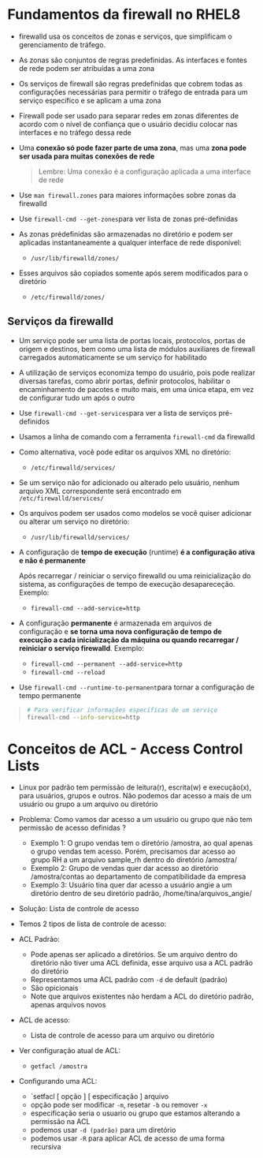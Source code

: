 # Fundamentos da firewall no RHEL8

* firewalld usa os conceitos de zonas e serviços, que simplificam o gerenciamento de tráfego.

* As zonas são conjuntos de regras predefinidas. As interfaces e fontes de rede podem ser atribuídas a uma zona

* Os serviços de firewall são regras predefinidas que cobrem todas as configurações necessárias para permitir o tráfego de entrada para um serviço específico e se aplicam a uma zona

* Firewall pode ser usado para separar redes em zonas diferentes de acordo com o nível de confiança que o usuário decidiu colocar nas interfaces e no tráfego dessa rede

* Uma **conexão só pode fazer parte de uma zona**, mas uma **zona pode ser usada para muitas conexões de rede**

  >  Lembre: Uma conexão é a configuração aplicada a uma interface de rede

* Use `man firewall.zones` para maiores informações sobre zonas da firewalld

* Use `firewall-cmd --get-zones`para ver lista de zonas pré-definidas

* As zonas prédefinidas são armazenadas no diretório e podem ser aplicadas instantaneamente a qualquer interface de rede disponível:

  * `/usr/lib/firewalld/zones/`

* Esses arquivos são copiados somente após serem modificados para o diretório

  * `/etc/firewalld/zones/`

## Serviços da firewalld

* Um serviço pode ser uma lista de portas locais, protocolos, portas de origem e destinos, bem como uma lista de módulos auxiliares de firewall carregados automaticamente se um serviço for habilitado

* A utilização de serviços economiza tempo do usuário, pois pode realizar diversas tarefas, como abrir portas, definir protocolos, habilitar o encaminhamento de pacotes e muito mais, em uma única etapa, em vez de configurar tudo um após o outro

* Use `firewall-cmd --get-services`para ver a lista de serviços pré-definidos

* Usamos a linha de comando com a ferramenta `firewall-cmd` da firewalld

* Como alternativa, você pode editar os arquivos XML no diretório:

  * `/etc/firewalld/services/`

* Se um serviço não for adicionado ou alterado pelo usuário, nenhum arquivo XML correspondente será encontrado em `/etc/firewalld/services/`

* Os arquivos podem ser usados como modelos se você quiser adicionar ou alterar um serviço no diretório:

  * `/usr/lib/firewalld/services/`

* A configuração de **tempo de execução** (runtime) **é a configuração ativa e não é permanente**

  Após recarregar / reiniciar o serviço firewalld ou uma reinicialização do sistema, as configurações de tempo de execução desapareceção. Exemplo:

  - `firewall-cmd --add-service=http`

* A configuração **permanente** é armazenada em arquivos de configuração e **se torna uma nova configuração de tempo de execução a cada inicialização da máquina ou quando recarregar / reiniciar o serviço firewalld**. Exemplo:

  - `firewall-cmd --permanent --add-service=http`
  - `firewall-cmd --reload`

* Use `firewall-cmd --runtime-to-permanent`para tornar a configuração de tempo permanente

> ```bash
> # Para verificar informações específicas de um serviço
> firewall-cmd --info-service=http
> ```

# Conceitos de ACL - Access Control Lists

* Linux por padrão tem permissão de leitura(r), escrita(w) e execução(x), para usuários, grupos e outros. Não podemos dar acesso a mais de um usuário ou grupo a um arquivo ou diretório

* Problema: Como vamos dar acesso a um usuário ou grupo que não tem permissão de acesso definidas ?

  * Exemplo 1: O grupo vendas tem o diretório /amostra, ao qual apenas o grupo vendas tem acesso. Porém, precisamos dar acesso ao grupo RH a um arquivo sample_rh dentro do diretório /amostra/
  * Exemplo 2: Grupo de vendas quer dar acesso ao diretório /amostra/contas ao departamento de compatibilidade da empresa
  * Exemplo 3: Usuário tina quer dar acesso a usuário angie a um diretório dentro de seu diretório padrão, /home/tina/arquivos_angie/

* Solução: Lista de controle de acesso

* Temos 2 tipos de lista de controle de acesso:

* ACL Padrão:

  * Pode apenas ser aplicado a diretórios. Se um arquivo dentro do diretório não tiver uma ACL definida, esse arquivo usa a ACL padrão do diretório
  * Representamos uma ACL padrão com `-d` de default (padrão)
  * São opicionais
  * Note que arquivos existentes não herdam a ACL do diretório padrão, apenas arquivos novos

* ACL de acesso:

  * Lista de controle de acesso para um arquivo ou diretório

* Ver configuração atual de ACL:

  * `getfacl /amostra`

* Configurando uma ACL:

  * `setfacl [ opção ] [ especificação ] arquivo
  * opção pode ser modificar `-m`, resetar `-b` ou remover `-x`
  * especificação seria o usuario ou grupo que estamos alterando a permissão na ACL
  * podemos usar `-d (padrão)` para um diretório
  * podemos usar `-R` para aplicar ACL de acesso de uma forma recursiva

  

   
